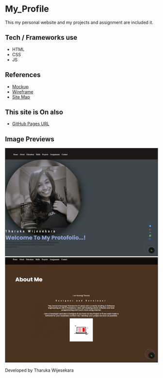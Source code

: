 # My_Profile
This my personal website and my projects and assignment are included it.

## Tech / Frameworks use

- HTML
- CSS
- JS

## References

- [Mockup](https://www.figma.com/file/MHwiO9lQJKdGqgmGudTZub/My-portfolio-(Copy)?type=design&node-id=0-1&mode=design&t=AU6Pq04J6yaKGzOI-0)
- [Wireframe](https://wireframe.cc/BLzAUn)
- [Site Map](https://www.gloomaps.com/nPHqiyYAhw)

## This site is On also
- [GitHub Pages URL](https://github.com/Tharuu9/My_Profile)

## Image Previews

![Logo](/assets/image/profileHome.png)
![Logo](/assets/image/profileAbout.png)


Developed by Tharuka Wijesekara
